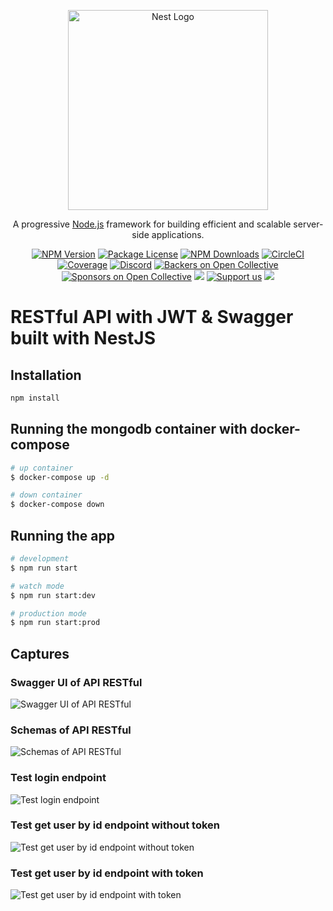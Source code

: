 <p align="center">
  <a href="http://nestjs.com/" target="blank"><img src="https://nestjs.com/img/logo_text.svg" width="320" alt="Nest Logo" /></a>
</p>

[circleci-image]: https://img.shields.io/circleci/build/github/nestjs/nest/master?token=abc123def456
[circleci-url]: https://circleci.com/gh/nestjs/nest

  <p align="center">A progressive <a href="http://nodejs.org" target="_blank">Node.js</a> framework for building efficient and scalable server-side applications.</p>
    <p align="center">
<a href="https://www.npmjs.com/~nestjscore" target="_blank"><img src="https://img.shields.io/npm/v/@nestjs/core.svg" alt="NPM Version" /></a>
<a href="https://www.npmjs.com/~nestjscore" target="_blank"><img src="https://img.shields.io/npm/l/@nestjs/core.svg" alt="Package License" /></a>
<a href="https://www.npmjs.com/~nestjscore" target="_blank"><img src="https://img.shields.io/npm/dm/@nestjs/common.svg" alt="NPM Downloads" /></a>
<a href="https://circleci.com/gh/nestjs/nest" target="_blank"><img src="https://img.shields.io/circleci/build/github/nestjs/nest/master" alt="CircleCI" /></a>
<a href="https://coveralls.io/github/nestjs/nest?branch=master" target="_blank"><img src="https://coveralls.io/repos/github/nestjs/nest/badge.svg?branch=master#9" alt="Coverage" /></a>
<a href="https://discord.gg/G7Qnnhy" target="_blank"><img src="https://img.shields.io/badge/discord-online-brightgreen.svg" alt="Discord"/></a>
<a href="https://opencollective.com/nest#backer" target="_blank"><img src="https://opencollective.com/nest/backers/badge.svg" alt="Backers on Open Collective" /></a>
<a href="https://opencollective.com/nest#sponsor" target="_blank"><img src="https://opencollective.com/nest/sponsors/badge.svg" alt="Sponsors on Open Collective" /></a>
  <a href="https://paypal.me/kamilmysliwiec" target="_blank"><img src="https://img.shields.io/badge/Donate-PayPal-ff3f59.svg"/></a>
    <a href="https://opencollective.com/nest#sponsor"  target="_blank"><img src="https://img.shields.io/badge/Support%20us-Open%20Collective-41B883.svg" alt="Support us"></a>
  <a href="https://twitter.com/nestframework" target="_blank"><img src="https://img.shields.io/twitter/follow/nestframework.svg?style=social&label=Follow"></a>
</p>

# RESTful API with JWT & Swagger built with NestJS

## Installation

```bash
npm install
```

## Running the mongodb container with docker-compose

```bash
# up container
$ docker-compose up -d

# down container
$ docker-compose down
```

## Running the app

```bash
# development
$ npm run start

# watch mode
$ npm run start:dev

# production mode
$ npm run start:prod
```

## Captures

### Swagger UI of API RESTful

![Swagger UI of API RESTful](https://github.com/jeanp0/rest-api-nestjs-mongo/blob/main/captures/1.png?raw=true)

### Schemas of API RESTful

![Schemas of API RESTful](https://github.com/jeanp0/rest-api-nestjs-mongo/blob/main/captures/2.png?raw=true)

### Test login endpoint

![Test login endpoint](https://github.com/jeanp0/rest-api-nestjs-mongo/blob/main/captures/3.png?raw=true)

### Test get user by id endpoint without token

![Test get user by id endpoint without token](https://github.com/jeanp0/rest-api-nestjs-mongo/blob/main/captures/5.png?raw=true)

### Test get user by id endpoint with token

![Test get user by id endpoint with token](https://github.com/jeanp0/rest-api-nestjs-mongo/blob/main/captures/4.png?raw=true)
